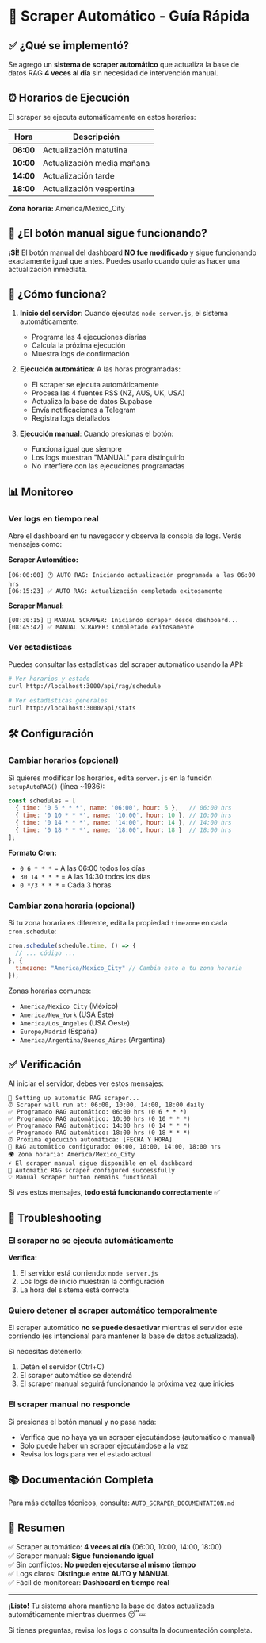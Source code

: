 # 🤖 Scraper Automático - Guía Rápida

## ✅ ¿Qué se implementó?

Se agregó un **sistema de scraper automático** que actualiza la base de datos RAG **4 veces al día** sin necesidad de intervención manual.

## ⏰ Horarios de Ejecución

El scraper se ejecuta automáticamente en estos horarios:

| Hora | Descripción |
|------|-------------|
| **06:00** | Actualización matutina |
| **10:00** | Actualización media mañana |
| **14:00** | Actualización tarde |
| **18:00** | Actualización vespertina |

**Zona horaria:** America/Mexico_City

## 🔧 ¿El botón manual sigue funcionando?

**¡SÍ!** El botón manual del dashboard **NO fue modificado** y sigue funcionando exactamente igual que antes. Puedes usarlo cuando quieras hacer una actualización inmediata.

## 🚀 ¿Cómo funciona?

1. **Inicio del servidor**: Cuando ejecutas `node server.js`, el sistema automáticamente:
   - Programa las 4 ejecuciones diarias
   - Calcula la próxima ejecución
   - Muestra logs de confirmación

2. **Ejecución automática**: A las horas programadas:
   - El scraper se ejecuta automáticamente
   - Procesa las 4 fuentes RSS (NZ, AUS, UK, USA)
   - Actualiza la base de datos Supabase
   - Envía notificaciones a Telegram
   - Registra logs detallados

3. **Ejecución manual**: Cuando presionas el botón:
   - Funciona igual que siempre
   - Los logs muestran "MANUAL" para distinguirlo
   - No interfiere con las ejecuciones programadas

## 📊 Monitoreo

### Ver logs en tiempo real
Abre el dashboard en tu navegador y observa la consola de logs. Verás mensajes como:

**Scraper Automático:**
```
[06:00:00] 🕐 AUTO RAG: Iniciando actualización programada a las 06:00 hrs
[06:15:23] ✅ AUTO RAG: Actualización completada exitosamente
```

**Scraper Manual:**
```
[08:30:15] 🚀 MANUAL SCRAPER: Iniciando scraper desde dashboard...
[08:45:42] ✅ MANUAL SCRAPER: Completado exitosamente
```

### Ver estadísticas
Puedes consultar las estadísticas del scraper automático usando la API:

```bash
# Ver horarios y estado
curl http://localhost:3000/api/rag/schedule

# Ver estadísticas generales
curl http://localhost:3000/api/stats
```

## 🛠️ Configuración

### Cambiar horarios (opcional)

Si quieres modificar los horarios, edita `server.js` en la función `setupAutoRAG()` (línea ~1936):

```javascript
const schedules = [
  { time: '0 6 * * *', name: '06:00', hour: 6 },   // 06:00 hrs
  { time: '0 10 * * *', name: '10:00', hour: 10 }, // 10:00 hrs
  { time: '0 14 * * *', name: '14:00', hour: 14 }, // 14:00 hrs
  { time: '0 18 * * *', name: '18:00', hour: 18 }  // 18:00 hrs
];
```

**Formato Cron:**
- `0 6 * * *` = A las 06:00 todos los días
- `30 14 * * *` = A las 14:30 todos los días
- `0 */3 * * *` = Cada 3 horas

### Cambiar zona horaria (opcional)

Si tu zona horaria es diferente, edita la propiedad `timezone` en cada `cron.schedule`:

```javascript
cron.schedule(schedule.time, () => {
  // ... código ...
}, {
  timezone: "America/Mexico_City" // Cambia esto a tu zona horaria
});
```

Zonas horarias comunes:
- `America/Mexico_City` (México)
- `America/New_York` (USA Este)
- `America/Los_Angeles` (USA Oeste)
- `Europe/Madrid` (España)
- `America/Argentina/Buenos_Aires` (Argentina)

## ✅ Verificación

Al iniciar el servidor, debes ver estos mensajes:

```
📅 Setting up automatic RAG scraper...
⏰ Scraper will run at: 06:00, 10:00, 14:00, 18:00 daily
✅ Programado RAG automático: 06:00 hrs (0 6 * * *)
✅ Programado RAG automático: 10:00 hrs (0 10 * * *)
✅ Programado RAG automático: 14:00 hrs (0 14 * * *)
✅ Programado RAG automático: 18:00 hrs (0 18 * * *)
⏰ Próxima ejecución automática: [FECHA Y HORA]
📅 RAG automático configurado: 06:00, 10:00, 14:00, 18:00 hrs
🌍 Zona horaria: America/Mexico_City
⚡ El scraper manual sigue disponible en el dashboard
🎯 Automatic RAG scraper configured successfully
💡 Manual scraper button remains functional
```

Si ves estos mensajes, **todo está funcionando correctamente** ✅

## 🐛 Troubleshooting

### El scraper no se ejecuta automáticamente

**Verifica:**
1. El servidor está corriendo: `node server.js`
2. Los logs de inicio muestran la configuración
3. La hora del sistema está correcta

### Quiero detener el scraper automático temporalmente

El scraper automático **no se puede desactivar** mientras el servidor esté corriendo (es intencional para mantener la base de datos actualizada).

Si necesitas detenerlo:
1. Detén el servidor (Ctrl+C)
2. El scraper automático se detendrá
3. El scraper manual seguirá funcionando la próxima vez que inicies

### El scraper manual no responde

Si presionas el botón manual y no pasa nada:
- Verifica que no haya ya un scraper ejecutándose (automático o manual)
- Solo puede haber un scraper ejecutándose a la vez
- Revisa los logs para ver el estado actual

## 📚 Documentación Completa

Para más detalles técnicos, consulta: `AUTO_SCRAPER_DOCUMENTATION.md`

## 🎉 Resumen

✅ Scraper automático: **4 veces al día** (06:00, 10:00, 14:00, 18:00)  
✅ Scraper manual: **Sigue funcionando igual**  
✅ Sin conflictos: **No pueden ejecutarse al mismo tiempo**  
✅ Logs claros: **Distingue entre AUTO y MANUAL**  
✅ Fácil de monitorear: **Dashboard en tiempo real**  

---

**¡Listo!** Tu sistema ahora mantiene la base de datos actualizada automáticamente mientras duermes 😴💤

Si tienes preguntas, revisa los logs o consulta la documentación completa.
